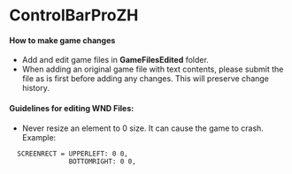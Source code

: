 # ControlBarProZH

#### How to make game changes
* Add and edit game files in **GameFilesEdited** folder.
* When adding an original game file with text contents, please submit the file as is first before adding any changes. This will preserve change history.

#### Guidelines for editing WND Files:
* Never resize an element to 0 size. It can cause the game to crash. Example:
```
  SCREENRECT = UPPERLEFT: 0 0,
               BOTTOMRIGHT: 0 0,
```
